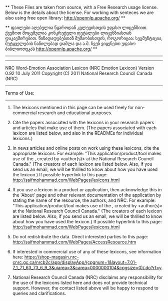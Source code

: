 **
These Files are taken from source, with a Free Research usage license. Below is the details about the license.
For working with senteces we are also using free open library: http://opennlp.apache.org/
**


**
ფაილები აღებულია წყაროდან კვლევისთვის უფასო ლიცენზიით. ქვემოთ მოცემულია კონკრეტული დეტალები ლიცენზიასთან დაკავშირებით.
წინადადებებთან მუშაობისთვის, როგორიცაა: სეგმენტაცია, მეტყველების ნაწილებად დაშლა და ა.შ. ჩვენ ვიყენებთ უფასო ბიბლიოთეკას http://opennlp.apache.org/
**

************************************************************
************************************************************
NRC Word-Emotion Association Lexicon (NRC Emotion Lexicon)
Version 0.92
10 July 2011
Copyright (C) 2011 National Research Council Canada (NRC)
 
 

************************************************************
Terms of Use: 
************************************************************

1. The lexicons mentioned in this page can be used freely for non-commercial research and educational purposes.

2. Cite the papers associated with the lexicons in your research papers and articles that make use of them. (The papers associated with each lexicon are listed below, and also in the READMEs for individual lexicons.) 

3. In news articles and online posts on work using these lexicons, cite the appropriate lexicons. For example:
"This application/product/tool makes use of the <resource name>, created by <author(s)> at the National Research Council Canada." (The creators of each lexicon are listed below. Also, if you send us an email, we will be thrilled to know about how you have used the lexicon.) If possible hyperlink to this page: http://saifmohammad.com/WebPages/lexicons.html

4. If you use a lexicon in a product or application, then acknowledge this in the 'About' page and other relevant documentation of the application by stating the name of the resource, the authors, and NRC. For example:
"This application/product/tool makes use of the <resource name>, created by <author(s)> at the National Research Council Canada." (The creators of each lexicon are listed below. Also, if you send us an email, we will be thrilled to know about how you have used the lexicon.) If possible hyperlink to this page: http://saifmohammad.com/WebPages/lexicons.html

5. Do not redistribute the data. Direct interested parties to this page: http://saifmohammad.com/WebPages/AccessResource.htm

6. If interested in commercial use of any of these lexicons, see information here: https://shop-magasin.nrc-cnrc.gc.ca/nrcb2c/app/displayApp/(cpgnum=1&layout=7.01-7_1_71_63_73_6_9_3&uiarea=3&carea=0000000104&cpgsize=0)/.do?rf=y.

7. National Research Council Canada (NRC) disclaims any responsibility for the use of the lexicons listed here and does not provide technical support. However, the contact listed above will be happy to respond to queries and clarifications.


 
